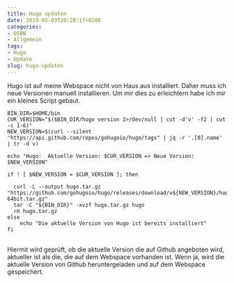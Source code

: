```yaml
---
title: Hugo updaten
date: 2019-05-03T20:28:17+0200
categories:
- OSBN
- Allgemein
tags:
- Hugo
- Update
slug: hugo-updaten
---
```

Hugo ist auf meine Webspace nicht von Haus aus installiert. Daher muss ich neue Versionen manuell installieren. Um mir dies zu erleichtern habe ich mir ein kleines Script gebaut.

<pre class="line-numbers language-bash" style="white-space:pre-wrap;">
<code class="language-bash">BIN_DIR=$HOME/bin
CUR_VERSION="$($BIN_DIR/hugo version 2>/dev/null | cut -d'v' -f2 | cut -c 1-6)"
NEW_VERSION=$(curl --silent "https://api.github.com/repos/gohugoio/hugo/tags" | jq -r '.[0].name' | tr -d v)

echo "Hugo:  Aktuelle Version: $CUR_VERSION => Neue Version: $NEW_VERSION"

if ! [ $NEW_VERSION = $CUR_VERSION ]; then

  curl -L --output hugo.tar.gz "https://github.com/gohugoio/hugo/releases/download/v${NEW_VERSION}/hugo_${NEW_VERSION}_Linux-64bit.tar.gz"
  tar -C "${BIN_DIR}" -xvzf hugo.tar.gz hugo
  rm hugo.tar.gz
else
    echo "Die aktuelle Version von Hugo ist bereits installiert"
fi
</code>
</pre>

Hiermit wird geprüft, ob die aktuelle Version die auf Github angeboten wird, aktueller ist als die, die auf dem Webspace vorhanden ist. Wenn ja, wird die aktuelle Version von Github heruntergeladen und auf dem Webspace gespeichert.